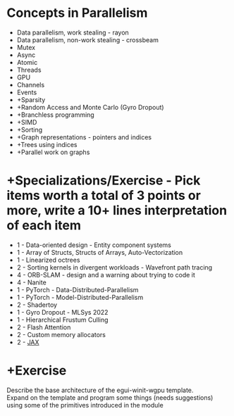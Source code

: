 # Concepts in Parallelism

* Data parallelism, work stealing - rayon
* Data parallelism, non-work stealing - crossbeam
* Mutex
* Async
* Atomic
* Threads
* GPU
* Channels
* Events
* +Sparsity
* +Random Access and Monte Carlo (Gyro Dropout)
* +Branchless programming
* +SIMD
* +Sorting
* +Graph representations - pointers and indices
* +Trees using indices
* +Parallel work on graphs

# +Specializations/Exercise - Pick items worth a total of 3 points or more, write a 10+ lines interpretation of each item

* 1 - Data-oriented design - Entity component systems
* 1 - Array of Structs, Structs of Arrays, Auto-Vectorization
* 1 - Linearized octrees
* 2 - Sorting kernels in divergent workloads - Wavefront path tracing
* 4 - ORB-SLAM - design and a warning about trying to code it
* 4 - Nanite
* 1 - PyTorch - Data-Distributed-Parallelism
* 1 - PyTorch - Model-Distributed-Parallelism
* 2 - Shadertoy
* 1 - Gyro Dropout - MLSys 2022
* 1 - Hierarchical Frustum Culling
* 2 - Flash Attention
* 2 - Custom memory allocators
* 2 - [JAX](https://jax.readthedocs.io/en/latest/notebooks/Common_Gotchas_in_JAX.html)

# +Exercise

Describe the base architecture of the egui-winit-wgpu template.  
Expand on the template and program some things (needs suggestions)  
using some of the primitives introduced in the module
